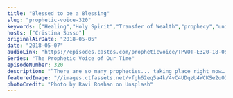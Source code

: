 ```yaml
---
title: "Blessed to be a Blessing"
slug: "prophetic-voice-320"
keywords: ["Healing","Holy Spirit","Transfer of Wealth","prophecy","united states"]
hosts: ["Cristina Sosso"]
originalAirDate: "2018-05-05"
date: "2018-05-07"
audioLink: "https://episodes.castos.com/propheticvoice/TPVOT-E320-18-05-05-06-Blessed-to-be-a-Blessing.mp3"
Series: "The Prophetic Voice of Our Time"
episodeNumber: 320
description: "“There are so many prophecies... taking place right now… Many many issues, global issues [challenges], have been here... for many many years, but now we can see victory, we can see resolution of these challenges. Same thing with your life. Believe that God can manifest…This is God’s intent, this is His will: be a blessing to others. He will bless you to be a blessing.” Psalm 144:12-15, John 16:12-14, Psalm 145"
featuredImage: "//images.ctfassets.net/vfgh62eq5a4k/4vC4UDqzU4WCKSe2uOIiOy/edcd7b2b2ace0112170d839e1b7879ab/ravi-roshan-383162-unsplash.jpg"
photoCredit: "Photo by Ravi Roshan on Unsplash"
---
```

